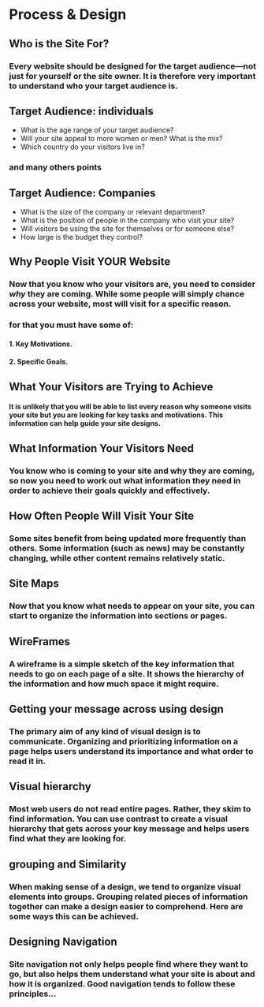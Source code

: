 # Process & Design
## Who is the Site For?
### Every website should be designed for the target audience—not just for yourself or the site owner. It is therefore very important to understand who your target audience is.
## Target Audience: individuals
* What is the age range of your target audience?
* Will your site appeal to more women or men? What is the mix?
* Which country do your visitors live in?
### and many others points
## Target Audience: Companies
* What is the size of the company or relevant department?
* What is the position of people in the company who visit your site?
* Will visitors be using the site for themselves or for someone else?
*  How large is the budget they control?
## Why People Visit YOUR Website
### Now that you know who your visitors are, you need to consider *why* they are coming. While some people will simply chance across your website, most will visit for a specific reason.
### for that you must have some of:
#### 1. Key Motivations.
#### 2. Specific Goals.
## What Your Visitors are Trying to Achieve
#### It is unlikely that you will be able to list every reason why someone visits your site but you are looking for key tasks and motivations. This information can help guide your site designs.
## What Information Your Visitors Need
### You know who is coming to your site and why they are coming, so now you need to work out what information they need in order to achieve their goals quickly and effectively.
## How Often People Will Visit Your Site
### Some sites benefit from being updated more frequently than others. Some information (such as news) may be constantly changing, while other content remains relatively static.
## Site Maps
### Now that you know what needs to appear on your site, you can start to organize the information into sections or pages.
## WireFrames
### A wireframe is a simple sketch of the key information that needs to go on each page of a site. It shows the hierarchy of the information and how much space it might require.
## Getting your message across using design
### The primary aim of any kind of visual design is to communicate. Organizing and prioritizing information on a page helps users understand its importance and what order to read it in.
## Visual hierarchy
### Most web users do not read entire pages. Rather, they skim to find information. You can use contrast to create a visual hierarchy that gets across your key message and helps users find what they are looking for.
## grouping and Similarity
### When making sense of a design, we tend to organize visual elements into groups. Grouping related pieces of information together can make a design easier to comprehend. Here are some ways this can be achieved.
## Designing Navigation
### Site navigation not only helps people find where they want to go, but also helps them understand what your site is about and how it is organized. Good navigation tends to follow these principles...